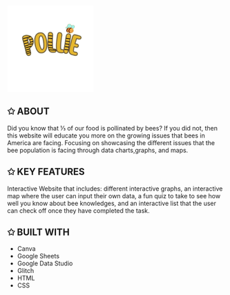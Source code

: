 <img src="Logo.png" alt="isolated" width="200"/>  

## ✩ ABOUT
Did you know that ⅓ of our food is pollinated by bees? If you did not, then this website will educate you more on the growing issues that bees in America are facing. Focusing on showcasing the different issues that the bee population is facing through data charts,graphs, and maps.

## ✩ KEY FEATURES
Interactive Website that includes: different interactive graphs, an interactive map where the user can input their own data,
a fun quiz to take to see how well you know about bee knowledges, and an interactive list that the user can check off once they have completed the task.

## ✩ BUILT WITH
- Canva
- Google Sheets
- Google Data Studio
- Glitch
- HTML
- CSS
